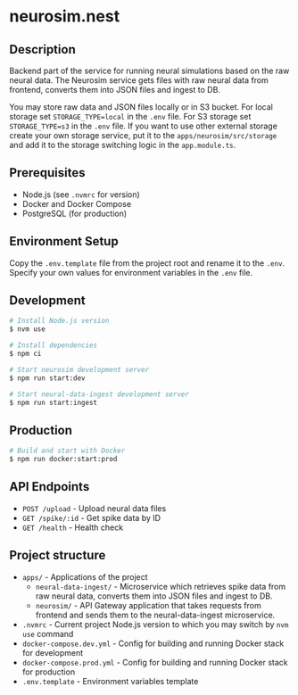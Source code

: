 # neurosim.nest

## Description

Backend part of the service for running neural simulations based on the raw neural data.
The Neurosim service gets files with raw neural data from frontend, converts them into JSON files and ingest to DB.

You may store raw data and JSON files locally or in S3 bucket. For local storage set `STORAGE_TYPE=local` in the `.env` file. For S3 storage set `STORAGE_TYPE=s3` in the `.env` file. If you want to use other external storage create your own storage service, put it to the `apps/neurosim/src/storage` and add it to the storage switching logic in the `app.module.ts`.

## Prerequisites

- Node.js (see `.nvmrc` for version)
- Docker and Docker Compose
- PostgreSQL (for production)

## Environment Setup

Copy the `.env.template` file from the project root and rename it to the `.env`.
Specify your own values for environment variables in the `.env` file.

## Development

```bash
# Install Node.js version
$ nvm use

# Install dependencies
$ npm ci

# Start neurosim development server
$ npm run start:dev

# Start neural-data-ingest development server
$ npm run start:ingest
```

## Production
```bash
# Build and start with Docker
$ npm run docker:start:prod
```
## API Endpoints

- `POST /upload` - Upload neural data files
- `GET /spike/:id` - Get spike data by ID
- `GET /health` - Health check

## Project structure
- `apps/` - Applications of the project
  - `neural-data-ingest/` - Microservice which retrieves spike data from raw neural data, converts them into JSON files and ingest to DB.
  - `neurosim/` - API Gateway application that takes requests from frontend and sends them to the neural-data-ingest microservice.
- `.nvmrc` - Current project Node.js version to which you may switch by `nvm use` command
- `docker-compose.dev.yml` - Config for building and running Docker stack for development
- `docker-compose.prod.yml` - Config for building and running Docker stack for production
- `.env.template` - Environment variables template
